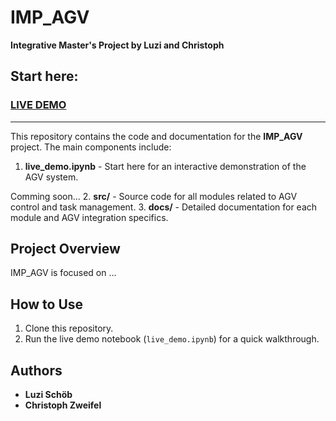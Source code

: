 # IMP_AGV
**Integrative Master's Project by Luzi and Christoph**

## Start here:
### **[LIVE DEMO](live_demo.ipynb)**

---

This repository contains the code and documentation for the **IMP_AGV** project. The main components include:

1. **live_demo.ipynb** - Start here for an interactive demonstration of the AGV system.

Comming soon...
2. **src/** - Source code for all modules related to AGV control and task management.
3. **docs/** - Detailed documentation for each module and AGV integration specifics.

## Project Overview
IMP_AGV is focused on ...

## How to Use
1. Clone this repository.
2. Run the live demo notebook (`live_demo.ipynb`) for a quick walkthrough.

## Authors
- **Luzi Schöb**
- **Christoph Zweifel**

